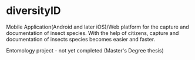 # diversityID


Mobile Application(Android and later iOS)/Web platform for the capture and documentation of insect species. With the help of citizens, capture and documentation of insects species becomes easier and faster.

Entomology project - not yet completed (Master's Degree thesis)
